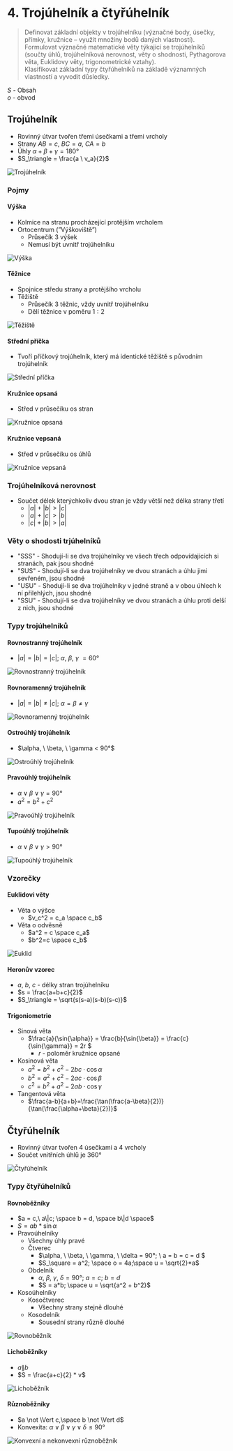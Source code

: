 # 4. Trojúhelník a čtyřúhelník

> Definovat základní objekty v trojúhelníku (význačné body, úsečky, přímky, kružnice – využít množiny bodů daných vlastností). \
> Formulovat význačné matematické věty týkající se trojúhelníků (součty úhlů, trojúhelníková nerovnost, věty o shodnosti, Pythagorova věta, Euklidovy věty, trigonometrické vztahy). \
> Klasifikovat základní typy čtyřúhelníků na základě významných vlastností a vyvodit důsledky.

$S$ - Obsah \
$o$ - obvod

## Trojúhelník

- Rovinný útvar tvořen třemi úsečkami a třemi vrcholy
- Strany $AB = c$, $BC = a$, $CA = b$
- Úhly $\alpha + \beta + \gamma = 180°$
- $S_\triangle = \frac{a \ v_a}{2}$

![Trojúhelník](./trojuhelnik.png)

### Pojmy

#### Výška

- Kolmice na stranu procházející protějším vrcholem
- Ortocentrum (”Výškoviště”)
  - Průsečík 3 výšek
  - Nemusí být uvnitř trojúhelníku

![Výška](./vyska.png)

#### Těžnice

- Spojnice středu strany a protějšího vrcholu
- Těžiště
  - Průsečík 3 těžnic, vždy uvnitř trojúhelníku
  - Dělí těžnice v poměru $1:2$

![Těžiště](./teziste.png)

#### Střední příčka

- Tvoří příčkový trojúhelník, který má identické těžiště s původním trojúhelník

![Střední příčka](./stredni_pricka.png)

#### Kružnice opsaná

- Střed v průsečíku os stran

![Kružnice opsaná](./kruznice_opsana.png)

#### Kružnice vepsaná

- Střed v průsečíku os úhlů

![Kružnice vepsaná](./kruznice_vepsana.png)

### Trojúhelníková nerovnost

- Součet délek kterýchkoliv dvou stran je vždy větší než délka strany třetí
  - $|a|+|b| > |c|$
  - $|a|+|c| > |b|$
  - $|c|+|b| > |a|$

### Věty o shodosti trjúhelníků

- "SSS" - Shodují-li se dva trojúhelníky ve všech třech odpovídajících si stranách, pak jsou shodné
- "SUS" - Shodují-li se dva trojúhelníky ve dvou stranách a úhlu jimi sevřeném, jsou shodné
- "USU" - Shodují-li se dva trojúhelníky v jedné straně a v obou úhlech k ní přilehlých, jsou shodné
- "SSU" - Shodují-li se dva trojúhelníky ve dvou stranách a úhlu proti delší z nich, jsou shodné

### Typy trojúhelníků

#### Rovnostranný trojúhelník

- $|a|=|b|=|c|;\ \alpha ,\ \beta, \ \gamma \ = 60°$

![Rovnostranný trojúhelník](./rovnostranny_trojuhelnik.png)

#### Rovnoramenný trojúhelník

- $|a|=|b| \neq |c|; \ \alpha =\beta \neq \gamma$

![Rovnoramenný trojúhelník](./rovnoramenny_trojuhelnik.png)

#### Ostroúhlý trojúhelník

- $\alpha, \ \beta, \ \gamma < 90°$

![Ostroúhlý trojúhelník](./ostrouhly_trojuhelnik.png)

#### Pravoúhlý trojúhelník

- $\alpha \lor \beta \lor \gamma = 90°$
- $a^2 = b^2 + c^2$

![Pravoúhlý trojúhelník](./pravouhly_trojuhelnik.png)

#### Tupoúhlý trojúhelník

- $\alpha \lor \beta \lor \gamma > 90°$

![Tupoúhlý trojúhelník](./tupouhly_trojuhelnik.png)

### Vzorečky

#### Euklidovi věty

- Věta o výšce
  - $v_c^2 = c_a \space c_b$
- Věta o odvěsně
  - $a^2 = c \space c_a$
  - $b^2=c \space c_b$

![Euklid](./euklid.png)

#### Heronův vzorec

- $a$, $b$, $c$ - délky stran trojúhelníku
- $s =  \frac{a+b+c}{2}$
- $S_\triangle = \sqrt{s(s-a)(s-b)(s-c)}$

#### Trigoniometrie

- Sinová věta
  - $\frac{a}{\sin{\alpha}} = \frac{b}{\sin{\beta}} = \frac{c}{\sin{\gamma}} = 2r $
    - $r$ - poloměr kružnice opsané
- Kosinová věta
  - $a^2 = b^2 + c^2 - 2bc \cdot \cos{\alpha}$
  - $b^2 = a^2 + c^2 - 2ac \cdot \cos{\beta}$
  - $c^2 = b^2 + a^2 - 2ab \cdot \cos{\gamma}$
- Tangentová věta
  - $\frac{a-b}{a+b}=\frac{\tan(\frac{a-\beta}{2})}{\tan(\frac{\alpha+\beta}{2})}$

## Čtyřúhelník

- Rovinný útvar tvořen 4 úsečkami a 4 vrcholy
- Součet vnitřních úhlů je $360°$

![Čtyřúhelník](./ctyruhelnik.png)

### Typy čtyřúhelníků

#### Rovnoběžníky

- $a = c,\ a\|c; \space b = d, \space b\|d \space$
- $S = ab*\sin{\alpha}$
- Pravoúhelníky
  - Všechny úhly pravé
  - Čtverec
    - $\alpha, \ \beta, \ \gamma, \ \delta = 90°; \ a = b = c = d $
    - $S_\square = a^2; \space o = 4a;\space u = \sqrt{2}*a$
  - Obdelník
    - $\alpha,\ \beta,\ \gamma,\ \delta = 90° ; \ a = c; \ b = d$
    - $S = a*b; \space u = \sqrt{a^2 + b^2}$
- Kosoúhelníky
  - Kosočtverec
    - Všechny strany stejně dlouhé
  - Kosodelník
    - Sousední strany různě dlouhé

![Rovnoběžník](./rovnobeznik.png)

#### Lichoběžníky

- $a\|b$
- $S = \frac{a+c}{2} * v$

![Lichoběžník](./lichobeznik.png)

#### Různoběžníky

- $a \not \Vert c,\space b \not \Vert d$
- Konvexita: $\alpha \lor\beta\lor\gamma\lor\delta \le 90°$

![Konvexní a nekonvexní různoběžník](./konvexita.png)
